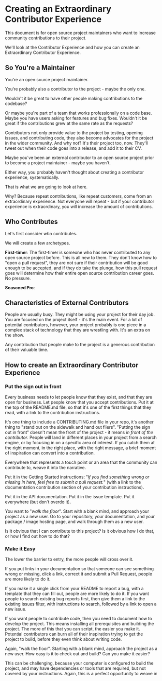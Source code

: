 # Creating an Extraordinary Contributor Experience

This document is for open source project maintainers who want to increase community contributions to their project. 

We'll look at the Contributor Experience and how you can create an Extraordinary Contributor Experience.

## So You're a Maintainer

You're an open source project maintainer. 

You're probably also a contributor to the project - maybe the only one. 

Wouldn't it be great to have other people making contributions to the codebase?

Or maybe you're part of a team that works professionally on a code base. Maybe you have users asking for features and bug fixes. Wouldn't it be great if the contributions grew at the same rate as the requests?

Contributors not only provide value to the project by testing, opening issues, and contributing code, they also become advocates for the project in the wider community. And why not? It's their project too, now. They'll tweet out when their code goes into a release, and add it to their CV.

Maybe you've been an external contributor to an open source project prior to become a project maintainer - maybe you haven't.

Either way, you probably haven't thought about creating a contributor experience, systematically. 

That is what we are going to look at here. 

Why? Because repeat contributions, like repeat customers, come from an extraordinary experience. Not everyone will repeat - but if your contributor experience is extraordinary, you will increase the amount of contributions.

## Who Contributes

Let's first consider _who_ contributes.

We will create a few archetypes.

**First-timer**: The first-timer is someone who has never contributed to any open source project before. This is all new to them. They don't know how to "open a pull request", they are not sure if their contribution will be good enough to be accepted, and if they do take the plunge, how this pull request goes will determine how their entire open source contribution career goes. No pressure.

**Seasoned Pro**: 

## Characteristics of External Contributors 

People are usually busy. They might be using your project for their day job. You are focused on the project itself - it's the main event. For a lot of potential contributors, however, your project probably is one piece in a complex stack of technology that they are wrestling with. It's an extra on the show. 

Any contribution that people make to the project is a generous contribution of their valuable time.

## How to create an Extraordinary Contributor Experience

### Put the sign out in front

Every business needs to let people know that they exist, and that they are open for business. Let people know that you accept contributions. Put it at the top of the README.md file, so that it's one of the first things that they read, with a link to the contribution instructions.

It's one thing to include a CONTRIBUTING.md file in your repo, it's another thing to "stand out on the sidewalk and hand out fliers". "Putting the sign out in front" doesn't mean the front of the project - it means _in front of the contributor_. People will land in different places in your project from a search engine, or by focusing in on a specific area of interest. If you catch them at the right moment, in the right place, with the right message, a brief moment of inspiration can convert into a contribution.

Everywhere that represents a touch point or an area that the community can contribute to, weave it into the narrative.

Put it in the Getting Started instructions: "_If you find something wrong or missing in here, feel free to submit a pull request._" (with a link to the documentation contribution section of your contribution instructions).

Put it in the API documentation. Put it in the issue template. Put it everywhere (but don't overdo it). 

You want to "_walk the floor_". Start with a blank mind, and approach your project as a new user. Go to your repository, your documentation, and your package / image hosting page, and walk through them as a new user. 

Is it obvious that I can contribute to this project? Is it obvious how I do that, or how I find out how to do that?

### Make it Easy

The lower the barrier to entry, the more people will cross over it.

If you put links in your documentation so that someone can see something wrong or missing, click a link, correct it and submit a Pull Request, people are more likely to do it.

If you make it a single click from your README to report a bug, with a template that they can fill out, people are more likely to do it. If you want people to search existing bug reports first, then give them a link to the existing issues filter, with instructions to search, followed by a link to open a new issue.

If you want people to contribute code, then you need to document how to develop the project. This means installing all prerequisites and building the project. The more of this that you can script, the easier you make it. Potential contributors can burn all of their inspiration trying to get the project to build, before they even think about writing code.

Again, "walk the floor". Starting with a blank mind, approach the project as a new user. How easy is it to check out and build? Can you make it easier?

This can be challenging, because your computer is configured to build the project, and may have dependencies or tools that are required, but not covered by your instructions. Again, this is a perfect opportunity to weave in  


